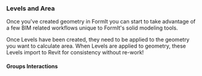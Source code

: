 ### Levels and Area
Once you've created geometry in FormIt you can start to take advantage of a few BIM related workflows unique to FormIt's solid modeling tools.

Once Levels have been created, they need to be applied to the geometry you want to calculate area. When Levels are applied to geometry, these Levels import to Revit for consistency without re-work!

#### Groups Interactions

